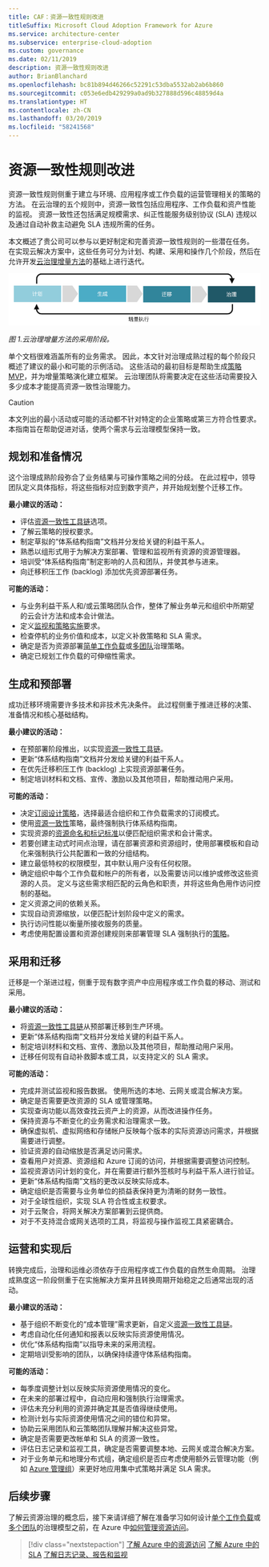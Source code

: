```yaml
---
title: CAF：资源一致性规则改进
titleSuffix: Microsoft Cloud Adoption Framework for Azure
ms.service: architecture-center
ms.subservice: enterprise-cloud-adoption
ms.custom: governance
ms.date: 02/11/2019
description: 资源一致性规则改进
author: BrianBlanchard
ms.openlocfilehash: bc81b894d46266c52291c53dba5532ab2ab6b860
ms.sourcegitcommit: c053e6edb429299a0ad9b327888d596c48859d4a
ms.translationtype: HT
ms.contentlocale: zh-CN
ms.lasthandoff: 03/20/2019
ms.locfileid: "58241568"
---
```

# <a name="resource-consistency-discipline-improvement"></a>资源一致性规则改进

资源一致性规则侧重于建立与环境、应用程序或工作负载的运营管理相关的策略的方法。 在云治理的五个规则中，资源一致性包括应用程序、工作负载和资产性能的监视。 资源一致性还包括满足规模需求、纠正性能服务级别协议 (SLA) 违规以及通过自动补救主动避免 SLA 违规所需的任务。

本文概述了贵公司可以参与以更好制定和完善资源一致性规则的一些潜在任务。 在实现云解决方案中，这些任务可分为计划、构建、采用和操作几个阶段，然后在允许开发[云治理增量方法](../journeys/overview.md#an-incremental-approach-to-cloud-governance)的基础上进行迭代。

![采用的四个阶段](../../_images/adoption-phases.png)

*图 1.云治理增量方法的采用阶段。*

单个文档很难涵盖所有的业务需求。 因此，本文针对治理成熟过程的每个阶段只概述了建议的最小和可能的示例活动。 这些活动的最初目标是帮助生成[策略 MVP](../journeys/overview.md#an-incremental-approach-to-cloud-governance)，并为增量策略演化建立框架。 云治理团队将需要决定在这些活动需要投入多少成本才能提高资源一致性治理能力。

> [!CAUTION]
> 本文列出的最小活动或可能的活动都不针对特定的企业策略或第三方符合性要求。 本指南旨在帮助促进对话，使两个需求与云治理模型保持一致。

## <a name="planning-and-readiness"></a>规划和准备情况

这个治理成熟阶段弥合了业务结果与可操作策略之间的分歧。 在此过程中，领导团队定义具体指标，将这些指标对应到数字资产，并开始规划整个迁移工作。

**最小建议的活动：**

* 评估[资源一致性工具链](toolchain.md)选项。
* 了解云策略的授权要求。
* 制定草拟的“体系结构指南”文档并分发给关键的利益干系人。
* 熟悉以组形式用于为解决方案部署、管理和监视所有资源的资源管理器。
* 培训受“体系结构指南”制定影响的人员和团队，并使其参与进来。
* 向迁移积压工作 (backlog) 添加优先资源部署任务。

**可能的活动：**

* 与业务利益干系人和/或云策略团队合作，整体了解业务单元和组织中所期望的云会计方法和成本会计做法。
* 定义[监视和策略实施](compliance-processes.md)要求。
* 检查停机的业务价值和成本，以定义补救策略和 SLA 需求。
* 确定是否为资源部署[简单工作负载](./governance-simple-workload.md)或[多团队](./governance-multiple-teams.md)治理策略。
* 确定已规划工作负载的可伸缩性需求。

## <a name="build-and-pre-deployment"></a>生成和预部署

成功迁移环境需要许多技术和非技术先决条件。 此过程侧重于推进迁移的决策、准备情况和核心基础结构。

**最小建议的活动：**

* 在预部署阶段推出，以实现[资源一致性工具链](toolchain.md)。
* 更新“体系结构指南”文档并分发给关键的利益干系人。
* 在优先迁移积压工作 (backlog) 上实现资源部署任务。
* 制定培训材料和文档、宣传、激励以及其他项目，帮助推动用户采用。

**可能的活动：**

* 决定[订阅设计策略](../../decision-guides/subscriptions/overview.md)，选择最适合组织和工作负载需求的订阅模式。
* 使用[资源一致性](../../decision-guides/resource-consistency/overview.md)策略，最终强制执行体系结构指南。
* 实现资源的[资源命名和标记标准](../../decision-guides/resource-tagging/overview.md)以便匹配组织需求和会计需求。
* 若要创建主动式时间点治理，请在部署资源和资源组时，使用部署模板和自动化来强制执行公共配置和一致的分组结构。
* 建立最低特权的权限模型，其中默认用户没有任何权限。
* 确定组织中每个工作负载和帐户的所有者，以及需要访问以维护或修改这些资源的人员。 定义与这些需求相匹配的云角色和职责，并将这些角色用作访问控制的基础。
* 定义资源之间的依赖关系。
* 实现自动资源缩放，以便匹配计划阶段中定义的需求。
* 执行访问性能以衡量所接收服务的质量。
* 考虑使用配置设置和资源创建规则来部署管理 SLA 强制执行的[策略](/azure/governance/policy/overview)。

## <a name="adopt-and-migrate"></a>采用和迁移

迁移是一个渐进过程，侧重于现有数字资产中应用程序或工作负载的移动、测试和采用。

**最小建议的活动：**

* 将[资源一致性工具链](toolchain.md)从预部署迁移到生产环境。
* 更新“体系结构指南”文档并分发给关键的利益干系人。
* 制定培训材料和文档、宣传、激励以及其他项目，帮助推动用户采用。
* 迁移任何现有自动补救脚本或工具，以支持定义的 SLA 需求。

**可能的活动：**

* 完成并测试监视和报告数据。 使用所选的本地、云网关或混合解决方案。
* 确定是否需要更改资源的 SLA 或管理策略。
* 实现查询功能以高效查找云资产上的资源，从而改进操作任务。
* 保持资源与不断变化的业务需求和治理需求一致。
* 确保虚拟机、虚拟网络和存储帐户反映每个版本的实际资源访问需求，并根据需要进行调整。
* 验证资源的自动缩放是否满足访问需求。
* 查看用户对资源、资源组和 Azure 订阅的访问，并根据需要调整访问控制。
* 监视资源访问计划的变化，并在需要进行额外签核时与利益干系人进行验证。
* 更新“体系结构指南”文档的更改以反映实际成本。
* 确定组织是否需要与业务单位的损益表保持更为清晰的财务一致性。
* 对于全球性组织，实现 SLA 符合性或主权要求。
* 对于云聚合，将网关解决方案部署到云提供商。
* 对于不支持混合或网关选项的工具，将监视与操作监视工具紧密耦合。

## <a name="operate-and-post-implementation"></a>运营和实现后

转换完成后，治理和运维必须依存于应用程序或工作负载的自然生命周期。 治理成熟度这一阶段侧重于在实施解决方案并且转换周期开始稳定之后通常出现的活动。

**最小建议的活动：**

* 基于组织不断变化的“成本管理”需求更新，自定义[资源一致性工具链](toolchain.md)。
* 考虑自动化任何通知和报表以反映实际资源使用情况。
* 优化“体系结构指南”以指导未来的采用流程。
* 定期培训受影响的团队，以确保持续遵守体系结构指南。

**可能的活动：**

* 每季度调整计划以反映实际资源使用情况的变化。
* 在未来的部署过程中，自动应用和强制执行治理需求。
* 评估未充分利用的资源并确定其是否值得继续使用。
* 检测计划与实际资源使用情况之间的错位和异常。
* 协助云采用团队和云策略团队理解并解决这些异常。
* 确定是否需要更改帐单和 SLA 的资源一致性。
* 评估日志记录和监视工具，确定是否需要调整本地、云网关或混合解决方案。
* 对于业务单元和地理分布式组，确定组织是否应考虑使用额外云管理功能（例如 [Azure 管理组](/azure/governance/management-groups/)）来更好地应用集中式策略并满足 SLA 需求。

## <a name="next-steps"></a>后续步骤

了解云资源治理的概念后，接下来请详细了解在准备学习如何设计[单个工作负载](governance-simple-workload.md)或[多个团队](governance-multiple-teams.md)的治理模型之前，在 Azure 中[如何管理资源访问](azure-resource-access.md)。

> [!div class="nextstepaction"]
> [了解 Azure 中的资源访问](azure-resource-access.md)
> [了解 Azure 中的 SLA](https://azure.microsoft.com/support/legal/sla/)
> [了解日志记录、报告和监视](../../decision-guides/log-and-report/overview.md)
